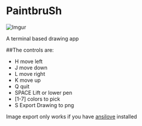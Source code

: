 # PaintbruSh
![Imgur](https://i.imgur.com/6QdhCJy.png)

A terminal based drawing app

##The controls are:
- H move left
- J move down
- L move right
- K move up
- Q quit
- SPACE Lift or lower pen
- [1-7] colors to pick
- S Export Drawing to png

Image export only works if you have [ansilove](https://github.com/ansilove/ansilove) installed